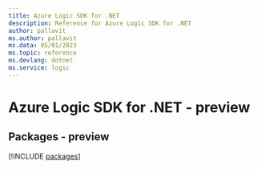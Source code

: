```yaml
---
title: Azure Logic SDK for .NET
description: Reference for Azure Logic SDK for .NET
author: pallavit
ms.author: pallavit
ms.data: 05/01/2023
ms.topic: reference
ms.devlang: dotnet
ms.service: logic
---
```

# Azure Logic SDK for .NET - preview
## Packages - preview
[!INCLUDE [packages](logic-index.md)]